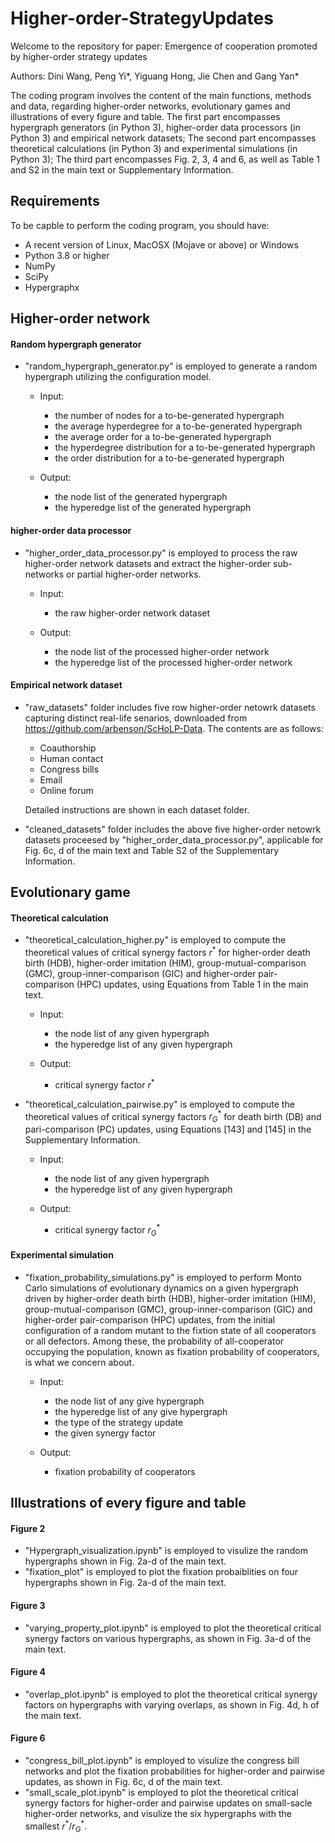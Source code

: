 # Higher-order-StrategyUpdates

Welcome to the repository for paper: Emergence of cooperation promoted by higher-order strategy updates

Authors: Dini Wang, Peng Yi*, Yiguang Hong, Jie Chen and Gang Yan*

The coding program involves the content of the main functions, methods and data, regarding higher-order networks, evolutionary games and illustrations of every figure and table. The first part encompasses hypergraph generators (in Python 3), higher-order data processors (in Python 3) and empirical network datasets; The second part encompasses theoretical calculations (in Python 3) and experimental simulations (in Python 3); The third part encompasses Fig. 2, 3, 4 and 6, as well as Table 1 and S2 in the main text or Supplementary Information.



## Requirements

To be capble to perform the coding program, you should have:

- A recent version of Linux, MacOSX (Mojave or above) or Windows
- Python 3.8 or higher
- NumPy
- SciPy
- Hypergraphx



## Higher-order network

#### Random hypergraph generator

- "random_hypergraph_generator.py" is employed to generate a random hypergraph utilizing the configuration model.

  - Input: 
    - the number of nodes for a to-be-generated hypergraph
    - the average hyperdegree for a to-be-generated hypergraph
    - the average order for a to-be-generated hypergraph
    - the hyperdegree distribution for a to-be-generated hypergraph
    - the order distribution for a to-be-generated hypergraph
    
  - Output: 
    - the node list of the generated hypergraph
    - the hyperedge list of the generated hypergraph


#### higher-order data processor

- "higher_order_data_processor.py" is employed to process the raw higher-order network datasets and extract the higher-order sub-networks or partial higher-order networks.
  
  - Input:
    - the raw higher-order network dataset
  
  - Output:
    - the node list of the processed higher-order network
    - the hyperedge list of the processed higher-order network


#### Empirical network dataset

- "raw_datasets" folder includes five row higher-order netowrk datasets capturing distinct real-life senarios, downloaded from <https://github.com/arbenson/ScHoLP-Data>. The contents are as follows:

  - Coauthorship
  - Human contact
  - Congress bills
  - Email
  - Online forum

  Detailed instructions are shown in each dataset folder.


- "cleaned_datasets" folder includes the above five higher-order netowrk datasets proceesed by "higher_order_data_processor.py", applicable for Fig. 6c, d of the main text and Table S2 of the Supplementary Information.



## Evolutionary game

#### Theoretical calculation

- "theoretical_calculation_higher.py" is employed to compute the theoretical values of critical synergy factors $r^*$ for higher-order death birth (HDB), higher-order imitation (HIM), group-mutual-comparison (GMC), group-inner-comparison (GIC) and higher-order pair-comparison (HPC) updates, using Equations from Table 1 in the main text.

  - Input: 
    - the node list of any given hypergraph
    - the hyperedge list of any given hypergraph
    
  - Output: 
    - critical synergy factor $r^*$

- "theoretical_calculation_pairwise.py" is employed to compute the theoretical values of critical synergy factors $r^*_G$ for death birth (DB) and pari-comparison (PC) updates, using Equations [143] and [145] in the Supplementary Information.

  - Input: 
    - the node list of any given hypergraph
    - the hyperedge list of any given hypergraph
    
  - Output: 
    - critical synergy factor $r^*_G$


#### Experimental simulation

- "fixation_probability_simulations.py" is employed to perform Monto Carlo simulations of evolutionary dynamics on a given hypergraph driven by higher-order death birth (HDB), higher-order imitation (HIM), group-mutual-comparison (GMC), group-inner-comparison (GIC) and higher-order pair-comparison (HPC) updates, from the initial configuration of a random mutant to the fixtion state of all cooperators or all defectors. Among these, the probability of all-cooperator occupying the population, known as fixation probability of cooperators, is what we concern about.
  
   - Input:
     - the node list of any give hypergraph
     - the hyperedge list of any give hypergraph
     - the type of the strategy update
     - the given synergy factor
  
   - Output:
     - fixation probability of cooperators



## Illustrations of every figure and table

#### Figure 2

- "Hypergraph_visualization.ipynb" is employed to visulize the random hypergraphs shown in Fig. 2a-d of the main text.
- "fixation_plot" is employed to plot the fixation probaiblities on four hypergraphs shown in Fig. 2a-d of the main text.
  

#### Figure 3
- "varying_property_plot.ipynb" is employed to plot the theoretical critical synergy factors on various hypergraphs, as shown in Fig. 3a-d of the main text.


#### Figure 4
- "overlap_plot.ipynb" is employed to plot the theoretical critical synergy factors on hypergraphs with varying overlaps, as shown in Fig. 4d, h of the main text.
  

#### Figure 6
- "congress_bill_plot.ipynb" is employed to visulize the congress bill networks and plot the fixation probabilities for higher-order and pairwise updates, as shown in Fig. 6c, d of the main text.
- "small_scale_plot.ipynb" is employed to plot the theoretical critical synergy factors for higher-order and pairwise updates on small-sacle higher-order networks, and visulize the six hypergraphs with the smallest $r^* / r^*_G$.
